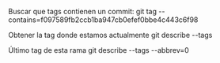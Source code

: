 Buscar que tags contienen un commit:
git tag --contains=f097589fb2ccb1ba947cb0efef0bbe4c443c6f98


Obtener la tag donde estamos actualmente
git describe --tags

Último tag de esta rama
git describe --tags --abbrev=0
